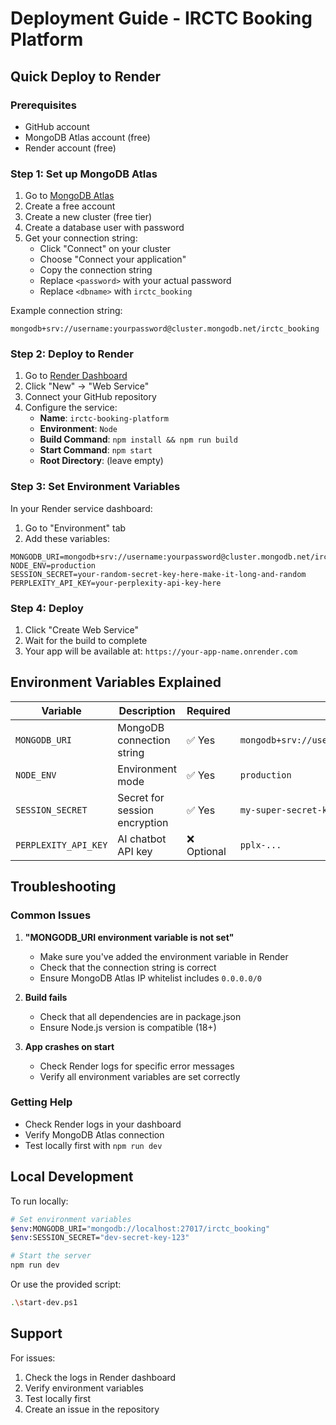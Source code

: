 # Deployment Guide - IRCTC Booking Platform

## Quick Deploy to Render

### Prerequisites
- GitHub account
- MongoDB Atlas account (free)
- Render account (free)

### Step 1: Set up MongoDB Atlas

1. Go to [MongoDB Atlas](https://www.mongodb.com/atlas)
2. Create a free account
3. Create a new cluster (free tier)
4. Create a database user with password
5. Get your connection string:
   - Click "Connect" on your cluster
   - Choose "Connect your application"
   - Copy the connection string
   - Replace `<password>` with your actual password
   - Replace `<dbname>` with `irctc_booking`

Example connection string:
```
mongodb+srv://username:yourpassword@cluster.mongodb.net/irctc_booking
```

### Step 2: Deploy to Render

1. Go to [Render Dashboard](https://dashboard.render.com)
2. Click "New" → "Web Service"
3. Connect your GitHub repository
4. Configure the service:
   - **Name**: `irctc-booking-platform`
   - **Environment**: `Node`
   - **Build Command**: `npm install && npm run build`
   - **Start Command**: `npm start`
   - **Root Directory**: (leave empty)

### Step 3: Set Environment Variables

In your Render service dashboard:
1. Go to "Environment" tab
2. Add these variables:

```
MONGODB_URI=mongodb+srv://username:yourpassword@cluster.mongodb.net/irctc_booking
NODE_ENV=production
SESSION_SECRET=your-random-secret-key-here-make-it-long-and-random
PERPLEXITY_API_KEY=your-perplexity-api-key-here
```

### Step 4: Deploy

1. Click "Create Web Service"
2. Wait for the build to complete
3. Your app will be available at: `https://your-app-name.onrender.com`

## Environment Variables Explained

| Variable | Description | Required | Example |
|----------|-------------|----------|---------|
| `MONGODB_URI` | MongoDB connection string | ✅ Yes | `mongodb+srv://user:pass@cluster.mongodb.net/irctc_booking` |
| `NODE_ENV` | Environment mode | ✅ Yes | `production` |
| `SESSION_SECRET` | Secret for session encryption | ✅ Yes | `my-super-secret-key-123` |
| `PERPLEXITY_API_KEY` | AI chatbot API key | ❌ Optional | `pplx-...` |

## Troubleshooting

### Common Issues

1. **"MONGODB_URI environment variable is not set"**
   - Make sure you've added the environment variable in Render
   - Check that the connection string is correct
   - Ensure MongoDB Atlas IP whitelist includes `0.0.0.0/0`

2. **Build fails**
   - Check that all dependencies are in package.json
   - Ensure Node.js version is compatible (18+)

3. **App crashes on start**
   - Check Render logs for specific error messages
   - Verify all environment variables are set correctly

### Getting Help

- Check Render logs in your dashboard
- Verify MongoDB Atlas connection
- Test locally first with `npm run dev`

## Local Development

To run locally:

```bash
# Set environment variables
$env:MONGODB_URI="mongodb://localhost:27017/irctc_booking"
$env:SESSION_SECRET="dev-secret-key-123"

# Start the server
npm run dev
```

Or use the provided script:
```bash
.\start-dev.ps1
```

## Support

For issues:
1. Check the logs in Render dashboard
2. Verify environment variables
3. Test locally first
4. Create an issue in the repository 